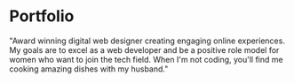 # Portfolio
"Award winning digital web designer creating engaging online experiences. My goals are to excel as a web developer and be a positive role model for women who want to join the tech field. When I'm not coding, you'll find me cooking amazing dishes with my husband."